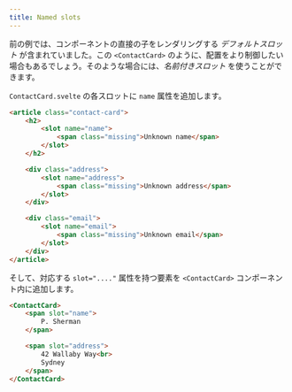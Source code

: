 ```yaml
---
title: Named slots
---
```


前の例では、コンポーネントの直接の子をレンダリングする *デフォルトスロット* が含まれていました。この `<ContactCard>` のように、配置をより制御したい場合もあるでしょう。そのような場合には、*名前付きスロット* を使うことができます。

`ContactCard.svelte` の各スロットに `name` 属性を追加します。

```html
<article class="contact-card">
	<h2>
		<slot name="name">
			<span class="missing">Unknown name</span>
		</slot>
	</h2>

	<div class="address">
		<slot name="address">
			<span class="missing">Unknown address</span>
		</slot>
	</div>

	<div class="email">
		<slot name="email">
			<span class="missing">Unknown email</span>
		</slot>
	</div>
</article>
```

そして、対応する `slot="...."` 属性を持つ要素を `<ContactCard>` コンポーネント内に追加します。

```html
<ContactCard>
	<span slot="name">
		P. Sherman
	</span>

	<span slot="address">
		42 Wallaby Way<br>
		Sydney
	</span>
</ContactCard>
```